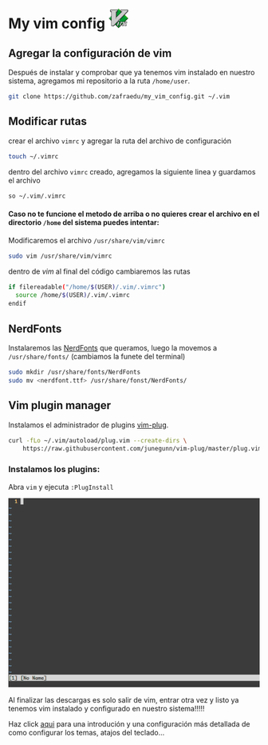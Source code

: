 # My vim config <img src="https://github.com/devicons/devicon/blob/master/icons/vim/vim-original.svg" alt="Vim logo" with="40" height="40">

## Agregar la configuración de vim
Después de instalar y comprobar que ya tenemos vim instalado en nuestro sistema, agregamos mi repositorio a la ruta `/home/user`.
```bash
git clone https://github.com/zafraedu/my_vim_config.git ~/.vim
```

## Modificar rutas

crear el archivo `vimrc` y agregar la ruta del archivo de configuración
```bash
touch ~/.vimrc
```
dentro del archivo `vimrc` creado, agregamos la siguiente linea y guardamos el archivo
```bash
so ~/.vim/.vimrc
```

#### Caso no te funcione el metodo de arriba o no quieres crear el archivo en el directorio `/home` del sistema puedes intentar:

Modificaremos el archivo `/usr/share/vim/vimrc`
```bash
sudo vim /usr/share/vim/vimrc
```
dentro de *vim* al final del código cambiaremos las rutas
```bash
if filereadable("/home/$(USER)/.vim/.vimrc")
  source /home/$(USER)/.vim/.vimrc
endif
```



## NerdFonts
Instalaremos las [NerdFonts](https://github.com/ryanoasis/nerd-fonts/tree/master/patched-fonts) que queramos, luego la movemos a `/usr/share/fonts/`
(cambiamos la funete del terminal)
```bash
sudo mkdir /usr/share/fonts/NerdFonts
sudo mv <nerdfont.ttf> /usr/share/fonst/NerdFonts/
```



## Vim plugin manager
Instalamos el administrador de plugins [vim-plug](https://github.com/junegunn/vim-plug).
```bash
curl -fLo ~/.vim/autoload/plug.vim --create-dirs \
    https://raw.githubusercontent.com/junegunn/vim-plug/master/plug.vim
```
### Instalamos los plugins:
Abra `vim` y ejecuta `:PlugInstall`

![desmostracion del :PlugInstall](https://raw.githubusercontent.com/junegunn/i/master/vim-plug/installer.gif)

Al finalizar las descargas es solo salir de vim, entrar otra vez y listo ya tenemos vim instalado y configurado en nuestro sistema!!!!!

Haz click [aqui](https://github.com/zafraedu/.vim/wiki) para una introdución y una configuración más detallada de como configurar los temas, atajos del teclado...
